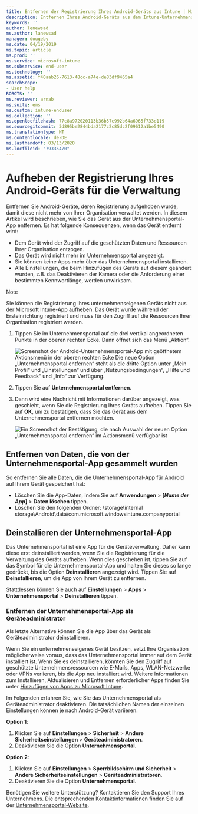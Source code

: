 ```yaml
---
title: Entfernen der Registrierung Ihres Android-Geräts aus Intune | Microsoft-Dokumentation
description: Entfernen Ihres Android-Geräts aus dem Intune-Unternehmensportal
keywords: ''
author: lenewsad
ms.author: lanewsad
manager: dougeby
ms.date: 04/19/2019
ms.topic: article
ms.prod: ''
ms.service: microsoft-intune
ms.subservice: end-user
ms.technology: ''
ms.assetid: f40aab26-7613-48cc-a74e-de83df9465a4
searchScope:
- User help
ROBOTS: ''
ms.reviewer: arnab
ms.suite: ems
ms.custom: intune-enduser
ms.collection: ''
ms.openlocfilehash: 77c8a972020113b36b57c992b64a6965f733d119
ms.sourcegitcommit: 3d895be2844bda2177c2c85dc2f09612a1be5490
ms.translationtype: HT
ms.contentlocale: de-DE
ms.lasthandoff: 03/13/2020
ms.locfileid: "79335470"
---
```

# <a name="unenroll-your-android-device-from-management"></a>Aufheben der Registrierung Ihres Android-Geräts für die Verwaltung  

Entfernen Sie Android-Geräte, deren Registrierung aufgehoben wurde, damit diese nicht mehr von Ihrer Organisation verwaltet werden. In diesem Artikel wird beschrieben, wie Sie das Gerät aus der Unternehmensportal-App entfernen. Es hat folgende Konsequenzen, wenn das Gerät entfernt wird:  

* Dem Gerät wird der Zugriff auf die geschützten Daten und Ressourcen Ihrer Organisation entzogen.
* Das Gerät wird nicht mehr im Unternehmensportal angezeigt.
* Sie können keine Apps mehr über das Unternehmensportal installieren.
* Alle Einstellungen, die beim Hinzufügen des Geräts auf diesem geändert wurden, z.B. das Deaktivieren der Kamera oder die Anforderung einer bestimmten Kennwortlänge, werden unwirksam.  

> [!NOTE]
> Sie können die Registrierung Ihres unternehmenseigenen Geräts nicht aus der Microsoft Intune-App aufheben. Das Gerät wurde während der Ersteinrichtung registriert und muss für den Zugriff auf die Ressourcen Ihrer Organisation registriert werden.  

1. Tippen Sie im Unternehmensportal auf die drei vertikal angeordneten Punkte in der oberen rechten Ecke. Dann öffnet sich das Menü „Aktion“.

   ![Screenshot der Android-Unternehmensportal-App mit geöffnetem Aktionsmenü in der oberen rechten Ecke Die neue Option „Unternehmensportal entfernen“ steht als die dritte Option unter „Mein Profil“ und „Einstellungen“ und über „Nutzungsbedingungen“, „Hilfe und Feedback“ und „Info“ zur Verfügung.](./media/android_remove_cp_menu_action_after_1705.png)

2. Tippen Sie auf **Unternehmensportal entfernen**.  

3. Dann wird eine Nachricht mit Informationen darüber angezeigt, was geschieht, wenn Sie die Registrierung Ihres Geräts aufheben. Tippen Sie auf **OK**, um zu bestätigen, dass Sie das Gerät aus dem Unternehmensportal entfernen möchten.

   ![Ein Screenshot der Bestätigung, die nach Auswahl der neuen Option „Unternehmensportal entfernen“ im Aktionsmenü verfügbar ist](./media/android_remove_cp_menu_confirmation_after_1705.png)

## <a name="remove-data-collected-by-the-company-portal-app"></a>Entfernen von Daten, die von der Unternehmensportal-App gesammelt wurden  

So entfernen Sie alle Daten, die die Unternehmensportal-App für Android auf Ihrem Gerät gespeichert hat:

- Löschen Sie die App-Daten, indem Sie auf **Anwendungen** > **[*Name der App*]**  > **Daten löschen** tippen.
- Löschen Sie den folgenden Ordner: \storage\internal storage\Android\data\com.microsoft.windowsintune.companyportal

## <a name="uninstall-the-company-portal-app"></a>Deinstallieren der Unternehmensportal-App

Das Unternehmensportal ist eine App für die Geräteverwaltung. Daher kann diese erst deinstalliert werden, wenn Sie die Registrierung für die Verwaltung des Geräts aufheben. Wenn dies geschehen ist, tippen Sie auf das Symbol für die Unternehmensportal-App und halten Sie dieses so lange gedrückt, bis die Option **Deinstallieren** angezeigt wird. Tippen Sie auf **Deinstallieren**, um die App von Ihrem Gerät zu entfernen.  

Stattdessen können Sie auch auf **Einstellungen** > **Apps** > **Unternehmensportal** > **Deinstallieren** tippen.  

### <a name="remove-the-company-portal-app-as-a-device-administrator"></a>Entfernen der Unternehmensportal-App als Geräteadministrator

Als letzte Alternative können Sie die App über das Gerät als Geräteadministrator deinstallieren.  

Wenn Sie ein unternehmenseigenes Gerät besitzen, setzt Ihre Organisation möglicherweise voraus, dass das Unternehmensportal immer auf dem Gerät installiert ist. Wenn Sie es deinstallieren, könnten Sie den Zugriff auf geschützte Unternehmensressourcen wie E-Mails, Apps, WLAN-Netzwerke oder VPNs verlieren, bis die App neu installiert wird. Weitere Informationen zum Installieren, Aktualisieren und Entfernen erforderlicher Apps finden Sie unter [Hinzufügen von Apps zu Microsoft Intune](/intune/apps/apps-add#apps-that-are-added-automatically-by-intune).

Im Folgenden erfahren Sie, wie Sie das Unternehmensportal als Geräteadministrator deaktivieren. Die tatsächlichen Namen der einzelnen Einstellungen können je nach Android-Gerät variieren.  

**Option 1**:  

1. Klicken Sie auf **Einstellungen** > **Sicherheit** > **Andere Sicherheitseinstellungen** > **Geräteadministratoren**.  
2. Deaktivieren Sie die Option **Unternehmensportal**.  

**Option 2**:

1. Klicken Sie auf **Einstellungen** > **Sperrbildschirm und Sicherheit** > **Andere Sicherheitseinstellungen** > **Geräteadministratoren**.
2. Deaktivieren Sie die Option **Unternehmensportal**.

Benötigen Sie weitere Unterstützung? Kontaktieren Sie den Support Ihres Unternehmens. Die entsprechenden Kontaktinformationen finden Sie auf der [Unternehmensportal-Website](https://go.microsoft.com/fwlink/?linkid=2010980).
